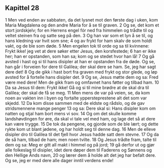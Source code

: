 ## Kapittel 28

1 Men ved enden av sabbaten, da det lysnet mot den første dag i uken, kom Maria Magdalena og den andre Maria for å se til graven.
2 Og se, det kom et stort jordskjelv; for en Herrens engel fór ned fra himmelen og trådte til og veltet steinen fra og satte seg på den.
3 Og han var som et lyn å se til, og hans kledning var hvit som sne;
4 og av frykt for ham skalv de som holdt vakt, og de ble som døde.
5 Men engelen tok til orde og sa til kvinnene: Frykt ikke! jeg vet at dere søker etter Jesus, den korsfestede;
6 han er ikke her; han er opstanden, som han sa; kom og se stedet hvor han lå!
7 Og gå avsted i hast og si til hans disipler at han er opstanden fra de døde. Og se, han går i forveien for dere til Galilea; der skal dere se ham. Se, jeg har sagt dere det!
8 Og de gikk i hast bort fra graven med frykt og stor glede, og løp avsted for å fortelle hans disipler det.
9 Og se, Jesus møtte dem og sa: Fred være med dere! Men de gikk fram og omfavnet hans føtter og tilbad ham.
10 Da sa Jesus til dem: Frykt ikke! Gå og si til mine brødre at de skal dra til Galilea; der skal de få se meg.
11 Men mens de var på veien, se, da kom noen av vakten inn i byen og fortalte yppersteprestene alt det som var skjedd.
12 Da kom disse sammen med de eldste og rådslo, og de gav stridsmennene mange penger
13 og sa: Dere skal si: Hans disipler kom om natten og stjal ham bort mens vi sov.
14 Og om det skulle komme landshøvdingen for øre, da skal vi tale vel med ham, og lage det så at dere kan være trygge.
15 De tok da pengene, og gjorde som de ble lært; og dette rykte kom ut blant jødene, og har holdt seg til denne dag.
16 Men de elleve disipler dro til Galilea til det fjell hvor Jesus hadde satt dem stevne.
17 Og da de så ham, tilbad de ham; men noen tvilte.
18 Og Jesus trådte fram, talte til dem og sa: Meg er gitt all makt i himmel og på jord;
19 gå derfor ut og gjør alle folkeslag til disipler, idet dere døper dem til Faderens og Sønnens og den Hellige Ånds navn,
20 og lærer dem å holde alt det jeg har befalt dere. Og se, jeg er med dere alle dager inntil verdens ende!
